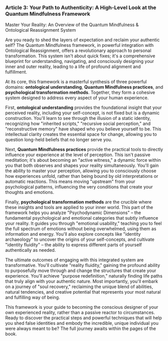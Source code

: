 ### Article 3: Your Path to Authenticity: A High-Level Look at the Quantum Mindfulness Framework
Master Your Reality: An Overview of the Quantum Mindfulness & Ontological Reassignment System

Are you ready to shed the layers of expectation and reclaim your authentic self? The Quantum Mindfulness framework, in powerful integration with Ontological Reassignment, offers a revolutionary approach to personal transformation. This system isn't about quick fixes; it's a comprehensive blueprint for understanding, navigating, and consciously designing your inner and outer reality, leading to a life of profound alignment and fulfillment.

At its core, this framework is a masterful synthesis of three powerful domains: **ontological understanding**, **Quantum Mindfulness practices**, and **psychological transformation methods**. Together, they form a cohesive system designed to address every aspect of your human experience.

First, **ontological understanding** provides the foundational insight that your perceived reality, including your self-concept, is not fixed but is a dynamic construction. You'll learn to see through the illusion of a static identity, recognizing how "inherited scripts," "recursive social perception," and "reconstructive memory" have shaped who you believe yourself to be. This intellectual clarity creates the essential space for change, allowing you to question long-held beliefs that no longer serve you.

Next, **Quantum Mindfulness practices** provide the practical tools to directly influence your experience at the level of perception. This isn't passive meditation; it's about becoming an "active witness," a dynamic force within you that both observes and shapes your reality simultaneously. You'll gain the ability to master your perception, allowing you to consciously choose how experiences unfold, rather than being bound by old interpretations or automatic reactions. This means moving "upstream" from your psychological patterns, influencing the very conditions that create your thoughts and emotions.

Finally, **psychological transformation methods** are the crucible where these insights and tools are applied to your inner world. This part of the framework helps you analyze "Psychodynamic Dimensions" – the fundamental psychological and emotional categories that subtly influence your reality. It guides you through "emotional usability," teaching you to feel the full spectrum of emotions without being overwhelmed, using them as information and energy. You'll also explore concepts like "identity archaeology" to uncover the origins of your self-concepts, and cultivate "identity fluidity" – the ability to express different parts of yourself authentically as needed.

The ultimate outcomes of engaging with this integrated system are transformative. You'll cultivate "reality fluidity," gaining the profound ability to purposefully move through and change the structures that create your experience. You'll achieve "purpose redefinition," naturally finding life paths that truly align with your authentic nature. Most importantly, you'll embark on a journey of "soul recovery," reclaiming the unique blend of abilities, natural tendencies, and creative potential that represents your most natural and fulfilling way of being.

This framework is your guide to becoming the conscious designer of your own experienced reality, rather than a passive reactor to circumstances. Ready to discover the practical steps and powerful techniques that will help you shed false identities and embody the incredible, unique individual you were always meant to be? The full journey awaits within the pages of the book.